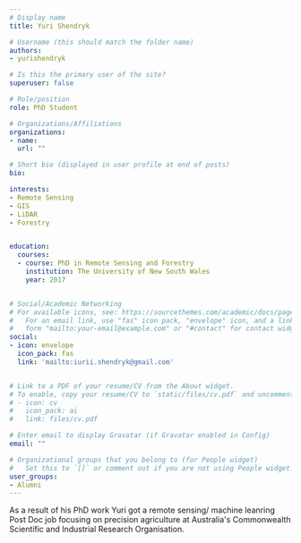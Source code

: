 ```yaml
---
# Display name
title: Yuri Shendryk

# Username (this should match the folder name)
authors:
- yurishendryk

# Is this the primary user of the site?
superuser: false

# Role/position
role: PhD Student

# Organizations/Affiliations
organizations:
- name: 
  url: ""

# Short bio (displayed in user profile at end of posts)
bio: 

interests:
- Remote Sensing
- GIS
- LiDAR
- Forestry


education:
  courses:
  - course: PhD in Remote Sensing and Forestry
    institution: The University of New South Wales
    year: 2017


# Social/Academic Networking
# For available icons, see: https://sourcethemes.com/academic/docs/page-builder/#icons
#   For an email link, use "fas" icon pack, "envelope" icon, and a link in the
#   form "mailto:your-email@example.com" or "#contact" for contact widget.
social:
- icon: envelope
  icon_pack: fas
  link: 'mailto:iurii.shendryk@gmail.com'


# Link to a PDF of your resume/CV from the About widget.
# To enable, copy your resume/CV to `static/files/cv.pdf` and uncomment the lines below.
# - icon: cv
#   icon_pack: ai
#   link: files/cv.pdf

# Enter email to display Gravatar (if Gravatar enabled in Config)
email: ""

# Organizational groups that you belong to (for People widget)
#   Set this to `[]` or comment out if you are not using People widget.
user_groups:
- Alumni
---
```


As a result of his PhD work Yuri got a remote sensing/ machine leanring Post Doc job focusing on precision agriculture at Australia's Commonwealth Scientific and Industrial Research Organisation. 